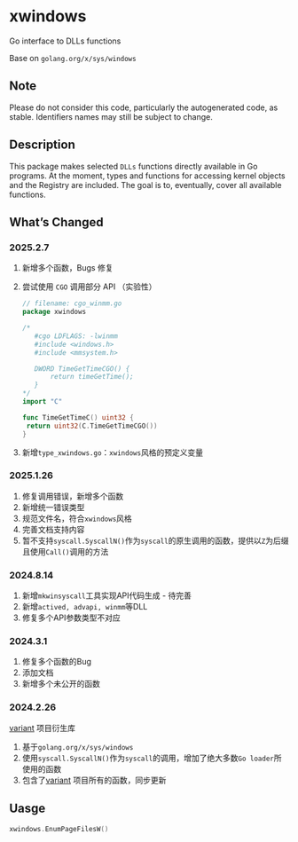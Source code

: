 # xwindows

Go interface to DLLs functions

Base on  `golang.org/x/sys/windows`

## Note

Please do not consider this code, particularly the autogenerated code, as stable. Identifiers names may still be subject to change.

## Description

This package makes selected `DLLs` functions directly available in Go programs. At the moment, types and functions for accessing kernel objects and the Registry are included. The goal is to, eventually, cover all available functions.

## What’s Changed

### 2025.2.7

1. 新增多个函数，Bugs 修复

2. 尝试使用 `CGO` 调用部分 API （实验性）

   ```go
   // filename: cgo_winmm.go
   package xwindows
   
   /*
      #cgo LDFLAGS: -lwinmm
      #include <windows.h>
      #include <mmsystem.h>
   
      DWORD TimeGetTimeCGO() {
          return timeGetTime();
      }
   */
   import "C"
   
   func TimeGetTimeC() uint32 {
   	return uint32(C.TimeGetTimeCGO())
   }
   ```

3. 新增`type_xwindows.go`：`xwindows`风格的预定义变量

### 2025.1.26

1. 修复调用错误，新增多个函数
2. 新增统一错误类型
3. 规范文件名，符合`xwindows`风格
4. 完善文档支持内容
5. 暂不支持`syscall.SyscallN()`作为`syscall`的原生调用的函数，提供以`Z`为后缀且使用`Call()`调用的方法

### 2024.8.14

1. 新增`mkwinsyscall`工具实现API代码生成 - 待完善
2. 新增`actived, advapi, winmm`等DLL
3. 修复多个API参数类型不对应

### 2024.3.1

1. 修复多个函数的Bug
2. 添加文档
3. 新增多个未公开的函数

### 2024.2.26

[variant](https://github.com/C1ph3rX13/variant) 项目衍生库

1. 基于`golang.org/x/sys/windows`
2. 使用`syscall.SyscallN()`作为`syscall`的调用，增加了绝大多数`Go loader`所使用的函数
3. 包含了[variant](https://github.com/C1ph3rX13/variant) 项目所有的函数，同步更新

## Uasge

```go
xwindows.EnumPageFilesW()
```

